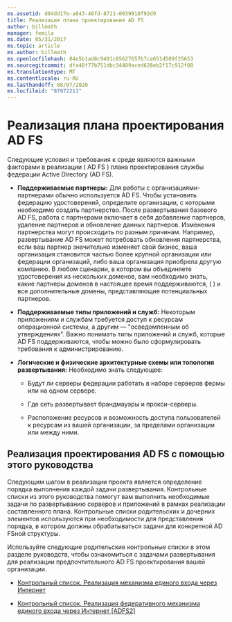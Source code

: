 ```yaml
---
ms.assetid: d04dd17e-a843-46fd-8711-0039918f92d9
title: Реализация плана проектирования AD FS
author: billmath
manager: femila
ms.date: 05/31/2017
ms.topic: article
ms.author: billmath
ms.openlocfilehash: 84e5b1ad8c9491c85627657b7ca651d509f25653
ms.sourcegitcommit: dfa48f77b751dbc34409aced628eb2f17c912f08
ms.translationtype: MT
ms.contentlocale: ru-RU
ms.lasthandoff: 08/07/2020
ms.locfileid: "87972211"
---
```

# <a name="implementing-your-ad-fs-design-plan"></a>Реализация плана проектирования AD FS

Следующие условия и требования к среде являются важными факторами в реализации \( AD FS \) плана проектирования службы федерации Active Directory (AD FS).

-   **Поддерживаемые партнеры:** Для работы с организациями-партнерами обычно используется AD FS. Чтобы установить федерацию удостоверений, определите организации, с которыми необходимо создать партнерство. После развертывания базового AD FS, работа с партнерами включает в себя добавление партнеров, удаление партнеров и обновление данных партнеров. Изменения партнерства могут происходить по разным причинам. Например, развертывание AD FS может потребовать обновления партнерства, если ваш партнер значительно изменяет свой бизнес, ваша организация становится частью более крупной организации или федерации организаций, либо ваша организация приобрела другую компанию. В любом сценарии, в котором вы объединяете удостоверения из нескольких доменов, вам необходимо знать, какие партнеры доменов в настоящее время поддерживаются, \( \) и все дополнительные домены, представляющие потенциальных партнеров.

-   **Поддерживаемые типы приложений и служб:** Некоторым приложениям и службам требуется доступ к ресурсам операционной системы, а другим — "осведомленным об утверждениях". Важно понимать типы приложений и служб, которые AD FS поддерживаются, чтобы можно было сформулировать требования к администрированию.

-   **Логические и физические архитектурные схемы или топология развертывания:** Необходимо знать следующее:

    -   Будут ли серверы федерации работать в наборе серверов фермы или на одном сервере.

    -   Где сеть развертывает брандмауэры и прокси-серверы.

    -   Расположение ресурсов и возможность доступа пользователей к ресурсам из вашей организации, за пределами организации или между ними.

## <a name="how-to-implement-your-ad-fs-design-using-this-guide"></a>Реализация проектирования AD FS с помощью этого руководства
Следующим шагом в реализации проекта является определение порядка выполнения каждой задачи развертывания. Контрольные списки из этого руководства помогут вам выполнить необходимые задачи по развертыванию серверов и приложений в рамках реализации составленного плана. Контрольные списки родительских и дочерних элементов используются при необходимости для представления порядка, в котором должны обрабатываться задачи для конкретной AD FSной структуры.

Используйте следующие родительские контрольные списки в этом разделе руководств, чтобы ознакомиться с задачами развертывания для реализации предпочтительного AD FS проектирования вашей организации.

-   [Контрольный список. Реализация механизма единого входа через Интернет](Checklist--Implementing-a-Web-SSO-Design.md)

-   [Контрольный список. Реализация федеративного механизма единого входа через Интернет [ADFS2]](Checklist--Implementing-a-Federated-Web-SSO-Design.md)
